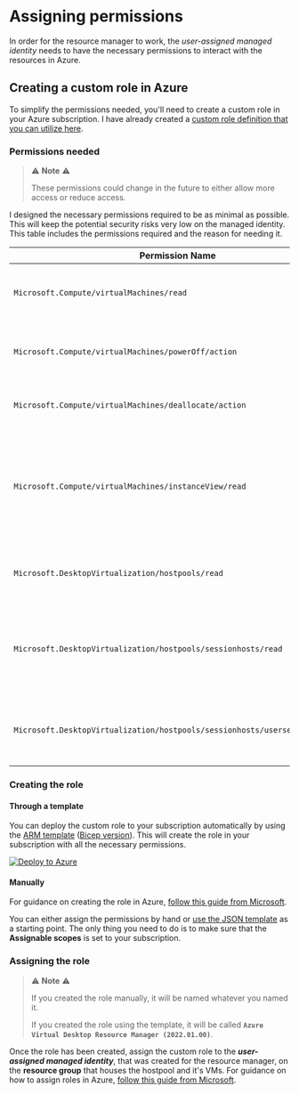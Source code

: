 # Assigning permissions

In order for the resource manager to work, the _user-assigned managed identity_ needs to have the necessary permissions to interact with the resources in Azure.

## Creating a custom role in Azure

To simplify the permissions needed, you'll need to create a custom role in your Azure subscription. I have already created a [custom role definition that you can utilize here](../azure/custom-roles/AVD-Resource-Manager.json).

### Permissions needed

> ⚠️ **Note** ⚠️
>  
> These permissions could change in the future to either allow more access or reduce access.

I designed the necessary permissions required to be as minimal as possible. This will keep the potential security risks very low on the managed identity. This table includes the permissions required and the reason for needing it.

| Permission Name | Reason |
| --- | --- |
| `Microsoft.Compute/virtualMachines/read` | To view basic details about the VM. |
| `Microsoft.Compute/virtualMachines/powerOff/action` | To initiate a power-off request to the VM. |
| `Microsoft.Compute/virtualMachines/deallocate/action` | To deallocate the VM's resources. |
| `Microsoft.Compute/virtualMachines/instanceView/read` | To view extra details about the VM (Primarily for getting the status of the VM). |
| `Microsoft.DesktopVirtualization/hostpools/read` | To view basic details about the hostpool. |
| `Microsoft.DesktopVirtualization/hostpools/sessionhosts/read` | To view details of the session hosts registered to the hostpool. |
| `Microsoft.DesktopVirtualization/hostpools/sessionhosts/usersessions/read` | To view active sessions on a session host. |

### Creating the role

#### Through a template

You can deploy the custom role to your subscription automatically by using the [ARM template](../azure/templates/create-custom-role.json) ([Bicep version](../azure/templates/create-custom-role.bicep)). This will create the role in your subscription with all the necessary permissions.

[![Deploy to Azure](https://aka.ms/deploytoazurebutton)](https://portal.azure.com/#create/Microsoft.Template/uri/https%3A%2F%2Fraw.githubusercontent.com%2FSmalls1652%2FSmallsOnline.AVD.ResourceManager%2Fmain%2Fazure%2Fcreate-custom-role.json)

#### Manually

For guidance on creating the role in Azure, [follow this guide from Microsoft](https://docs.microsoft.com/en-us/azure/role-based-access-control/custom-roles-portal).

You can either assign the permissions by hand or [use the JSON template](../azure/custom-roles/AVD-Resource-Manager.json) as a starting point. The only thing you need to do is to make sure that the **Assignable scopes** is set to your subscription.

### Assigning the role

> ⚠️ **Note** ⚠️
>  
> If you created the role manually, it will be named whatever you named it.
>  
> If you created the role using the template, it will be called **`Azure Virtual Desktop Resource Manager (2022.01.00)`**.

Once the role has been created, assign the custom role to the _**user-assigned managed identity**_, that was created for the resource manager, on the **resource group** that houses the hostpool and it's VMs. For guidance on how to assign roles in Azure, [follow this guide from Microsoft](https://docs.microsoft.com/en-us/azure/role-based-access-control/role-assignments-portal).
